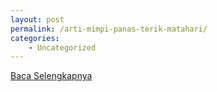 ```yaml
---
layout: post
permalink: /arti-mimpi-panas-terik-matahari/
categories:
    - Uncategorized
---
```


[Baca Selengkapnya](/03)